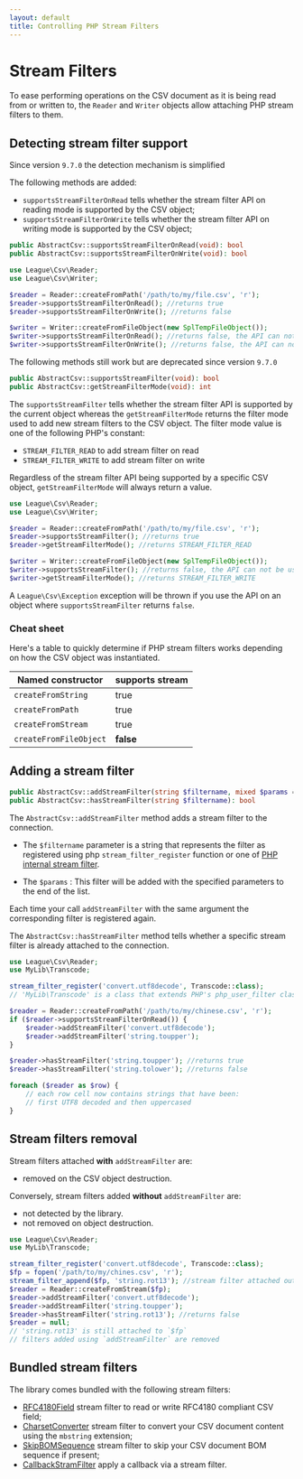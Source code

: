 ```yaml
---
layout: default
title: Controlling PHP Stream Filters
---
```


# Stream Filters

To ease performing operations on the CSV document as it is being read from or written to, the `Reader` and `Writer` objects allow attaching PHP stream filters to them.

## Detecting stream filter support

<p class="message-notice">Since version <code>9.7.0</code> the detection mechanism is simplified</p>

The following methods are added:

- `supportsStreamFilterOnRead` tells whether the stream filter API on reading mode is supported by the CSV object;
- `supportsStreamFilterOnWrite` tells whether the stream filter API on writing mode is supported by the CSV object;

```php
public AbstractCsv::supportsStreamFilterOnRead(void): bool
public AbstractCsv::supportsStreamFilterOnWrite(void): bool
```

```php
use League\Csv\Reader;
use League\Csv\Writer;

$reader = Reader::createFromPath('/path/to/my/file.csv', 'r');
$reader->supportsStreamFilterOnRead(); //returns true
$reader->supportsStreamFilterOnWrite(); //returns false

$writer = Writer::createFromFileObject(new SplTempFileObject());
$writer->supportsStreamFilterOnRead(); //returns false, the API can not be used
$writer->supportsStreamFilterOnWrite(); //returns false, the API can not be used
```

<p class="message-notice">The following methods still work but are deprecated since version <code>9.7.0</code></p>

```php
public AbstractCsv::supportsStreamFilter(void): bool
public AbstractCsv::getStreamFilterMode(void): int
```

The `supportsStreamFilter` tells whether the stream filter API is supported by the current object whereas the `getStreamFilterMode` returns the filter mode used to add new stream filters to the CSV object.
The filter mode value is one of the following PHP's constant:

- `STREAM_FILTER_READ` to add stream filter on read
- `STREAM_FILTER_WRITE` to add stream filter on write

Regardless of the stream filter API being supported by a specific CSV object, `getStreamFilterMode` will always return a value.

```php
use League\Csv\Reader;
use League\Csv\Writer;

$reader = Reader::createFromPath('/path/to/my/file.csv', 'r');
$reader->supportsStreamFilter(); //returns true
$reader->getStreamFilterMode(); //returns STREAM_FILTER_READ

$writer = Writer::createFromFileObject(new SplTempFileObject());
$writer->supportsStreamFilter(); //returns false, the API can not be used
$writer->getStreamFilterMode(); //returns STREAM_FILTER_WRITE
```

<p class="message-warning">A <code>League\Csv\Exception</code> exception will be thrown if you use the API on an object where <code>supportsStreamFilter</code> returns <code>false</code>.</p>

### Cheat sheet

Here's a table to quickly determine if PHP stream filters works depending on how the CSV object was instantiated.

| Named constructor      |   supports stream      |
|------------------------|------------------------|
| `createFromString`     |         true           |
| `createFromPath`       |         true           |
| `createFromStream`     |         true           |
| `createFromFileObject` |       **false**        |

## Adding a stream filter

```php
public AbstractCsv::addStreamFilter(string $filtername, mixed $params = null): self
public AbstractCsv::hasStreamFilter(string $filtername): bool
```

The `AbstractCsv::addStreamFilter` method adds a stream filter to the connection.

- The `$filtername` parameter is a string that represents the filter as registered using php `stream_filter_register` function or one of [PHP internal stream filter](http://php.net/manual/en/filters.php).

- The `$params` : This filter will be added with the specified parameters to the end of the list.

<p class="message-warning">Each time your call <code>addStreamFilter</code> with the same argument the corresponding filter is registered again.</p>

The `AbstractCsv::hasStreamFilter` method tells whether a specific stream filter is already attached to the connection.

```php
use League\Csv\Reader;
use MyLib\Transcode;

stream_filter_register('convert.utf8decode', Transcode::class);
// 'MyLib\Transcode' is a class that extends PHP's php_user_filter class

$reader = Reader::createFromPath('/path/to/my/chinese.csv', 'r');
if ($reader->supportsStreamFilterOnRead()) {
    $reader->addStreamFilter('convert.utf8decode');
    $reader->addStreamFilter('string.toupper');
}

$reader->hasStreamFilter('string.toupper'); //returns true
$reader->hasStreamFilter('string.tolower'); //returns false

foreach ($reader as $row) {
    // each row cell now contains strings that have been:
    // first UTF8 decoded and then uppercased
}
```

## Stream filters removal

Stream filters attached **with** `addStreamFilter` are:

- removed on the CSV object destruction.

Conversely, stream filters added **without** `addStreamFilter` are:

- not detected by the library.
- not removed on object destruction.

```php
use League\Csv\Reader;
use MyLib\Transcode;

stream_filter_register('convert.utf8decode', Transcode::class);
$fp = fopen('/path/to/my/chines.csv', 'r');
stream_filter_append($fp, 'string.rot13'); //stream filter attached outside of League\Csv
$reader = Reader::createFromStream($fp);
$reader->addStreamFilter('convert.utf8decode');
$reader->addStreamFilter('string.toupper');
$reader->hasStreamFilter('string.rot13'); //returns false
$reader = null;
// 'string.rot13' is still attached to `$fp`
// filters added using `addStreamFilter` are removed
```

## Bundled stream filters

The library comes bundled with the following stream filters:

- [RFC4180Field](/9.0/interoperability/rfc4180-field/) stream filter to read or write RFC4180 compliant CSV field;
- [CharsetConverter](/9.0/converter/charset/) stream filter to convert your CSV document content using the `mbstring` extension;
- [SkipBOMSequence](/9.0/connections/bom/) stream filter to skip your CSV document BOM sequence if present;
- [CallbackStramFilter](/9.0/connections/callback-strean-filter/) apply a callback via a stream filter. 

